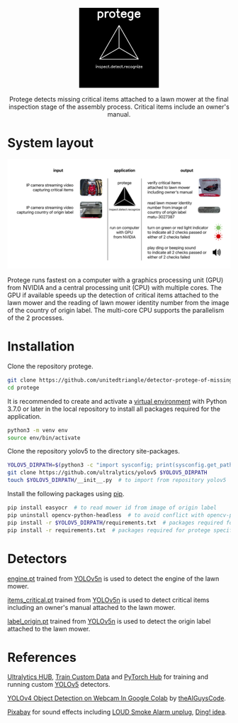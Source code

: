 <div align="center">
  <p>
    <img src="https://github.com/unitedtriangle/detector-protege-of-missing-critical-items-attached-to-lawn-mower/raw/main/documentation/images/logo.jpg" width="180">
  </p>
  
  Protege detects missing critical items attached to a lawn mower at the final inspection stage of the assembly process. Critical items include an owner's manual.
</div>


# System layout
<div align="center">
  <p>
    <img src="https://github.com/unitedtriangle/detector-protege-of-missing-critical-items-attached-to-lawn-mower/raw/main/documentation/images/system-layout.jpg" width="720">
  </p>
</div>

Protege runs fastest on a computer with a graphics processing unit (GPU) from NVIDIA and a central processing unit (CPU) with multiple cores. The GPU if available speeds up the detection of critical items attached to the lawn mower and the reading of lawn mower identity number from the image of the country of origin label. The multi-core CPU supports the parallelism of the 2 processes.


# Installation
Clone the repository protege.
```bash
git clone https://github.com/unitedtriangle/detector-protege-of-missing-critical-items-attached-to-lawn-mower protege
cd protege
```

It is recommended to create and activate a [virtual environment](https://packaging.python.org/en/latest/guides/installing-using-pip-and-virtual-environments/#creating-a-virtual-environment) with Python 3.7.0 or later in the local repository to install all packages required for the application.
```bash
python3 -m venv env
source env/bin/activate
```

Clone the repository yolov5 to the directory site-packages.
```bash
YOLOV5_DIRPATH=$(python3 -c "import sysconfig; print(sysconfig.get_path('purelib'))")/yolov5
git clone https://github.com/ultralytics/yolov5 $YOLOV5_DIRPATH
touch $YOLOV5_DIRPATH/__init__.py  # to import from repository yolov5
```

Install the following packages using [pip](https://pip.pypa.io/en/stable/).
```bash
pip install easyocr  # to read mower id from image of origin label
pip uninstall opencv-python-headless  # to avoid conflict with opencv-python required for yolov5
pip install -r $YOLOV5_DIRPATH/requirements.txt  # packages required for yolov5
pip install -r requirements.txt  # packages required for protege specifically
```


# Detectors
[engine.pt](https://github.com/unitedtriangle/detector-protege-of-missing-critical-items-attached-to-lawn-mower/blob/main/detectors/engine.pt) trained from [YOLOv5n](https://github.com/ultralytics/yolov5/releases/download/v6.2/yolov5n.pt) is used to detect the engine of the lawn mower.

[items_critical.pt](https://github.com/unitedtriangle/detector-of-missing-owners-manual-attached-to-lawn-mower/blob/main/detectors/items_critical.pt) trained from [YOLOv5n](https://github.com/ultralytics/yolov5/releases/download/v6.2/yolov5n.pt) is used to detect critical items including an owner's manual attached to the lawn mower.

[label_origin.pt](https://github.com/unitedtriangle/detector-protege-of-missing-critical-items-attached-to-lawn-mower/blob/main/detectors/label_origin.pt) trained from [YOLOv5n](https://github.com/ultralytics/yolov5/releases/download/v6.2/yolov5n.pt) is used to detect the origin label attached to the lawn mower.


# References
[Ultralytics HUB](https://ultralytics.com/hub), [Train Custom Data](https://github.com/ultralytics/yolov5/wiki/Train-Custom-Data) and [PyTorch Hub](https://github.com/ultralytics/yolov5/issues/36) for training and running custom [YOLOv5](https://github.com/ultralytics/yolov5) detectors.

[YOLOv4 Object Detection on Webcam In Google Colab](https://github.com/theAIGuysCode/colab-webcam/blob/main/yolov4_webcam.ipynb) by [theAIGuysCode](https://github.com/theAIGuysCode).

[Pixabay](https://pixabay.com/?utm_source=link-attribution&amp;utm_medium=referral&amp;utm_campaign=music&amp;utm_content=26528) for sound effects including [LOUD Smoke Alarm unplug](https://pixabay.com/sound-effects/loud-smoke-alarm-unplug-26528/), [Ding! idea](https://pixabay.com/sound-effects/ding-idea-40142/).
